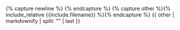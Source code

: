 {% capture newline %}
{% endcapture %}
{% capture other %}{% include_relative {{include.filename}} %}{% endcapture %}
{{ other | markdownify | split: "</h1>" | last }}

